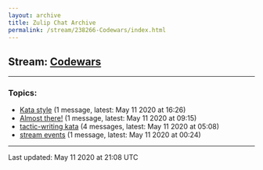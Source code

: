 ```yaml
---
layout: archive
title: Zulip Chat Archive
permalink: /stream/238266-Codewars/index.html
---
```


## Stream: [Codewars](https://leanprover-community.github.io/archive/stream/238266-Codewars/index.html)
---

### Topics:

* [Kata style](topic/Kata.20style.html) (1 message, latest: May 11 2020 at 16:26)
* [Almost there!](topic/Almost.20there!.html) (1 message, latest: May 11 2020 at 09:15)
* [tactic-writing kata](topic/tactic-writing.20kata.html) (4 messages, latest: May 11 2020 at 05:08)
* [stream events](topic/stream.20events.html) (1 message, latest: May 11 2020 at 00:24)

<hr><p>Last updated: May 11 2020 at 21:08 UTC</p>